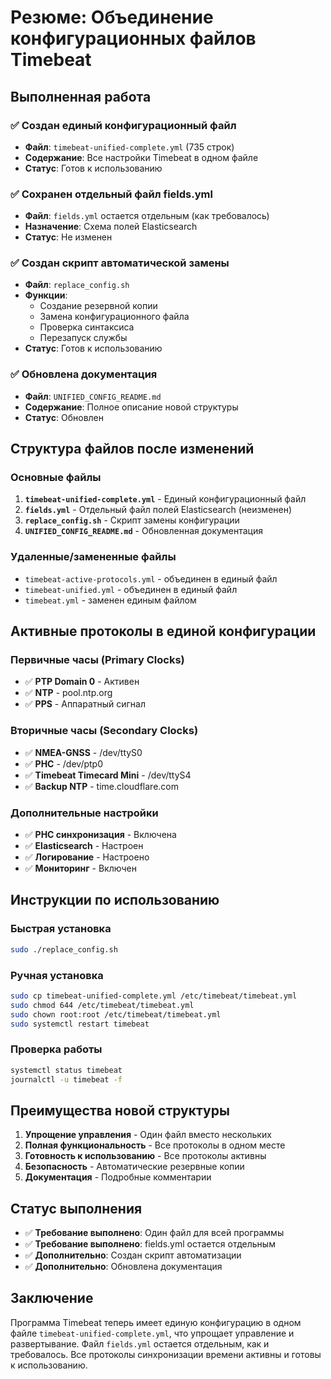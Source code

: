 # Резюме: Объединение конфигурационных файлов Timebeat

## Выполненная работа

### ✅ Создан единый конфигурационный файл
- **Файл**: `timebeat-unified-complete.yml` (735 строк)
- **Содержание**: Все настройки Timebeat в одном файле
- **Статус**: Готов к использованию

### ✅ Сохранен отдельный файл fields.yml
- **Файл**: `fields.yml` остается отдельным (как требовалось)
- **Назначение**: Схема полей Elasticsearch
- **Статус**: Не изменен

### ✅ Создан скрипт автоматической замены
- **Файл**: `replace_config.sh`
- **Функции**:
  - Создание резервной копии
  - Замена конфигурационного файла
  - Проверка синтаксиса
  - Перезапуск службы
- **Статус**: Готов к использованию

### ✅ Обновлена документация
- **Файл**: `UNIFIED_CONFIG_README.md`
- **Содержание**: Полное описание новой структуры
- **Статус**: Обновлен

## Структура файлов после изменений

### Основные файлы
1. **`timebeat-unified-complete.yml`** - Единый конфигурационный файл
2. **`fields.yml`** - Отдельный файл полей Elasticsearch (неизменен)
3. **`replace_config.sh`** - Скрипт замены конфигурации
4. **`UNIFIED_CONFIG_README.md`** - Обновленная документация

### Удаленные/замененные файлы
- `timebeat-active-protocols.yml` - объединен в единый файл
- `timebeat-unified.yml` - объединен в единый файл
- `timebeat.yml` - заменен единым файлом

## Активные протоколы в единой конфигурации

### Первичные часы (Primary Clocks)
- ✅ **PTP Domain 0** - Активен
- ✅ **NTP** - pool.ntp.org
- ✅ **PPS** - Аппаратный сигнал

### Вторичные часы (Secondary Clocks)
- ✅ **NMEA-GNSS** - /dev/ttyS0
- ✅ **PHC** - /dev/ptp0
- ✅ **Timebeat Timecard Mini** - /dev/ttyS4
- ✅ **Backup NTP** - time.cloudflare.com

### Дополнительные настройки
- ✅ **PHC синхронизация** - Включена
- ✅ **Elasticsearch** - Настроен
- ✅ **Логирование** - Настроено
- ✅ **Мониторинг** - Включен

## Инструкции по использованию

### Быстрая установка
```bash
sudo ./replace_config.sh
```

### Ручная установка
```bash
sudo cp timebeat-unified-complete.yml /etc/timebeat/timebeat.yml
sudo chmod 644 /etc/timebeat/timebeat.yml
sudo chown root:root /etc/timebeat/timebeat.yml
sudo systemctl restart timebeat
```

### Проверка работы
```bash
systemctl status timebeat
journalctl -u timebeat -f
```

## Преимущества новой структуры

1. **Упрощение управления** - Один файл вместо нескольких
2. **Полная функциональность** - Все протоколы в одном месте
3. **Готовность к использованию** - Все протоколы активны
4. **Безопасность** - Автоматические резервные копии
5. **Документация** - Подробные комментарии

## Статус выполнения

- ✅ **Требование выполнено**: Один файл для всей программы
- ✅ **Требование выполнено**: fields.yml остается отдельным
- ✅ **Дополнительно**: Создан скрипт автоматизации
- ✅ **Дополнительно**: Обновлена документация

## Заключение

Программа Timebeat теперь имеет единую конфигурацию в одном файле `timebeat-unified-complete.yml`, что упрощает управление и развертывание. Файл `fields.yml` остается отдельным, как и требовалось. Все протоколы синхронизации времени активны и готовы к использованию.